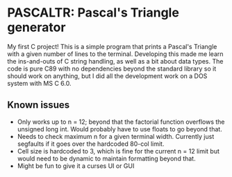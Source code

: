 # PASCALTR: Pascal's Triangle generator

My first C project! This is a simple program that prints a Pascal's Triangle with a given number of lines to the terminal. Developing this made me learn the ins-and-outs of C string handling, as well as a bit about data types. The code is pure C89 with no dependencies beyond the standard library so it should work on anything, but I did all the development work on a DOS system with MS C 6.0.

## Known issues
* Only works up to n = 12; beyond that the factorial function overflows the unsigned long int. Would probably have to use floats to go beyond that.
* Needs to check maximum n for a given terminal width. Currently just segfaults if it goes over the hardcoded 80-col limit.
* Cell size is hardcoded to 3, which is fine for the current n = 12 limit but would need to be dynamic to maintain formatting beyond that.
* Might be fun to give it a curses UI or GUI
